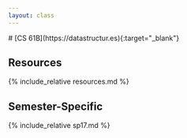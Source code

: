 ```yaml
---
layout: class
---
```

<div class="text-box" markdown="1">
# [CS 61B](https://datastructur.es){:target="_blank"}

## Resources 
{% include_relative resources.md %}

## Semester-Specific
{% include_relative sp17.md %}
</div>
